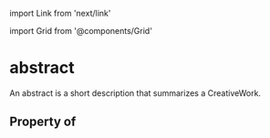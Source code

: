 import Link from 'next/link'
  
import Grid from '@components/Grid'

# abstract

An abstract is a short description that summarizes a <Link href="/CreativeWork">CreativeWork</Link>.

## Property of



